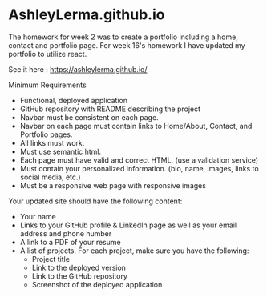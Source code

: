# AshleyLerma.github.io

The homework for week 2 was to create a portfolio including a home, contact and portfolio page.
For week 16's homework I have updated my portfolio to utilize react. 

See it here : https://ashleylerma.github.io/


Minimum Requirements

- Functional, deployed application
- GitHub repository with README describing the project
- Navbar must be consistent on each page.
- Navbar on each page must contain links to Home/About, Contact, and Portfolio pages.
- All links must work.
- Must use semantic html.
- Each page must have valid and correct HTML. (use a validation service)
- Must contain your personalized information. (bio, name, images, links to social media, etc.)
- Must be a responsive web page with responsive images

Your updated site should have the following content:

- Your name
- Links to your GitHub profile & LinkedIn page as well as your email address and phone number
- A link to a PDF of your resume
- A list of projects. For each project, make sure you have the following:
  - Project title
  - Link to the deployed version
  - Link to the GitHub repository
  - Screenshot of the deployed application

